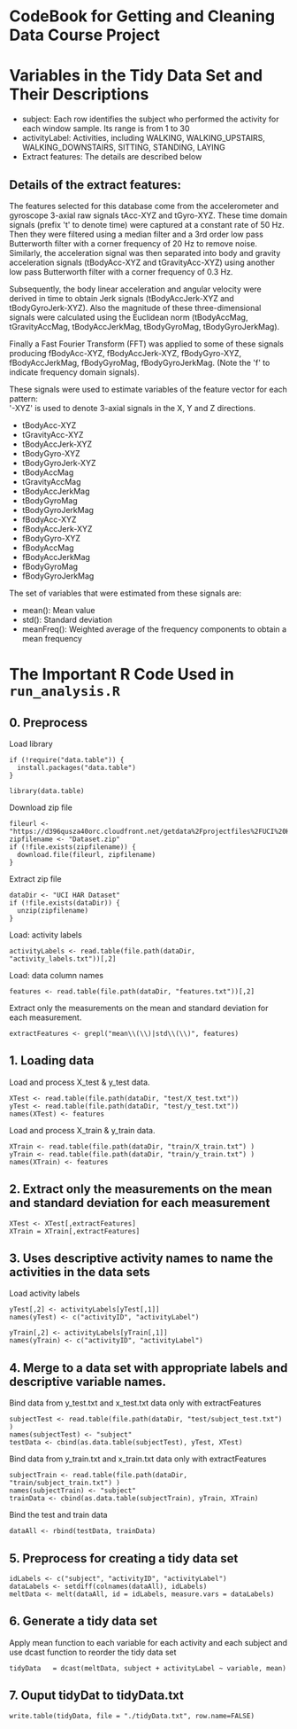 # CodeBook for Getting and Cleaning Data Course Project
# Variables in the Tidy Data Set and Their Descriptions
* subject: Each row identifies the subject who performed the activity for each window sample. Its range is from 1 to 30
* activityLabel: Activities, including WALKING, WALKING_UPSTAIRS, WALKING_DOWNSTAIRS, SITTING, STANDING, LAYING
* Extract features: The details are described below

## Details of the extract features:
The features selected for this database come from the accelerometer and gyroscope 3-axial raw signals tAcc-XYZ and tGyro-XYZ. These time domain signals (prefix 't' to denote time) were captured at a constant rate of 50 Hz. Then they were filtered using a median filter and a 3rd order low pass Butterworth filter with a corner frequency of 20 Hz to remove noise. Similarly, the acceleration signal was then separated into body and gravity acceleration signals (tBodyAcc-XYZ and tGravityAcc-XYZ) using another low pass Butterworth filter with a corner frequency of 0.3 Hz. 

Subsequently, the body linear acceleration and angular velocity were derived in time to obtain Jerk signals (tBodyAccJerk-XYZ and tBodyGyroJerk-XYZ). Also the magnitude of these three-dimensional signals were calculated using the Euclidean norm (tBodyAccMag, tGravityAccMag, tBodyAccJerkMag, tBodyGyroMag, tBodyGyroJerkMag). 

Finally a Fast Fourier Transform (FFT) was applied to some of these signals producing fBodyAcc-XYZ, fBodyAccJerk-XYZ, fBodyGyro-XYZ, fBodyAccJerkMag, fBodyGyroMag, fBodyGyroJerkMag. (Note the 'f' to indicate frequency domain signals). 

These signals were used to estimate variables of the feature vector for each pattern:  
'-XYZ' is used to denote 3-axial signals in the X, Y and Z directions.

* tBodyAcc-XYZ
* tGravityAcc-XYZ
* tBodyAccJerk-XYZ
* tBodyGyro-XYZ
* tBodyGyroJerk-XYZ
* tBodyAccMag
* tGravityAccMag
* tBodyAccJerkMag
* tBodyGyroMag
* tBodyGyroJerkMag
* fBodyAcc-XYZ
* fBodyAccJerk-XYZ
* fBodyGyro-XYZ
* fBodyAccMag
* fBodyAccJerkMag
* fBodyGyroMag
* fBodyGyroJerkMag


The set of variables that were estimated from these signals are: 

* mean(): Mean value
* std(): Standard deviation
* meanFreq(): Weighted average of the frequency components to obtain a mean frequency






# The Important R Code Used in `run_analysis.R`

## 0. Preprocess
Load library
```
if (!require("data.table")) { 
  install.packages("data.table") 
} 

library(data.table) 
```

Download zip file 
```
fileurl <- "https://d396qusza40orc.cloudfront.net/getdata%2Fprojectfiles%2FUCI%20HAR%20Dataset.zip"
zipfilename <- "Dataset.zip"
if (!file.exists(zipfilename)) {
  download.file(fileurl, zipfilename)
}
```

Extract zip file
```
dataDir <- "UCI HAR Dataset"
if (!file.exists(dataDir)) {
  unzip(zipfilename)
}
```

Load: activity labels 
```
activityLabels <- read.table(file.path(dataDir, "activity_labels.txt"))[,2] 
```


Load: data column names 
```
features <- read.table(file.path(dataDir, "features.txt"))[,2] 
```

Extract only the measurements on the mean and standard deviation for each measurement. 
```
extractFeatures <- grepl("mean\\(\\)|std\\(\\)", features)
```

## 1. Loading data

Load and process X_test & y_test data. 
```
XTest <- read.table(file.path(dataDir, "test/X_test.txt"))
yTest <- read.table(file.path(dataDir, "test/y_test.txt")) 
names(XTest) <- features 
```

Load and process X_train & y_train data. 
```
XTrain <- read.table(file.path(dataDir, "train/X_train.txt") )
yTrain <- read.table(file.path(dataDir, "train/y_train.txt") )
names(XTrain) <- features 
```

## 2. Extract only the measurements on the mean and standard deviation for each measurement
```
XTest <- XTest[,extractFeatures] 
XTrain = XTrain[,extractFeatures] 
```

## 3. Uses descriptive activity names to name the activities in the data sets
Load activity labels 
```
yTest[,2] <- activityLabels[yTest[,1]] 
names(yTest) <- c("activityID", "activityLabel") 

yTrain[,2] <- activityLabels[yTrain[,1]] 
names(yTrain) <- c("activityID", "activityLabel") 
```

## 4. Merge to a data set with appropriate labels and descriptive variable names.
Bind data from y_test.txt and x_test.txt data only with extractFeatures 
```
subjectTest <- read.table(file.path(dataDir, "test/subject_test.txt") )
names(subjectTest) <- "subject" 
testData <- cbind(as.data.table(subjectTest), yTest, XTest) 
```

Bind data from y_train.txt and x_train.txt data only with extractFeatures 
```
subjectTrain <- read.table(file.path(dataDir, "train/subject_train.txt") )
names(subjectTrain) <- "subject" 
trainData <- cbind(as.data.table(subjectTrain), yTrain, XTrain) 
```

Bind the test and train data
```
dataAll <- rbind(testData, trainData) 
```

## 5. Preprocess for creating a tidy data set 
```
idLabels <- c("subject", "activityID", "activityLabel") 
dataLabels <- setdiff(colnames(dataAll), idLabels) 
meltData <- melt(dataAll, id = idLabels, measure.vars = dataLabels) 
```

## 6. Generate a tidy data set
Apply mean function to each variable for each activity and each subject and use dcast function to reorder the tidy data set 
```
tidyData   = dcast(meltData, subject + activityLabel ~ variable, mean) 
```

## 7. Ouput tidyDat to tidyData.txt
```
write.table(tidyData, file = "./tidyData.txt", row.name=FALSE) 
```

